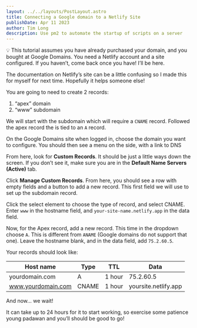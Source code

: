 ```yaml
---
layout: ../../layouts/PostLayout.astro
title: Connecting a Google domain to a Netlify Site
publishDate: Apr 11 2023
author: Tim Long
description: Use pm2 to automate the startup of scripts on a server
---
```


<aside class="border-2 border-secondary text-secondary p-8 my-8">
💡 This tutorial assumes you have already purchased your domain, and you bought at Google Domains. You need a Netlify account and a site configured. If you haven’t, come back once you have! I’ll be here.
</aside>

The documentation on Netlify’s site can be a little confusing so I made this for myself for next time. Hopefully it helps someone else!

You are going to need to create 2 records:

1. “apex” domain
2. “www” subdomain

We will start with the subdomain which will require a `CNAME` record. Followed the apex record the is tied to an `A` record.

<!-- ![The domain side menu with DNS selected](https://s3-us-west-2.amazonaws.com/secure.notion-static.com/110c5af6-d185-46ab-8557-d00843695b87/Screenshot_2023-04-11_at_10.38.50_PM.png) -->
<!--
The domain side menu with DNS selected -->

On the Google Domains site when logged in, choose the domain you want to configure. You should then see a menu on the side, with a link to DNS

From here, look for **Custom Records**. It should be just a little ways down the screen. If you don’t see it, make sure you are in the **Default Name Servers (Active)** tab.

Click **Manage Custom Records**. From here, you should see a row with empty fields and a button to add a new record. This first field we will use to set up the subdomain record.

Click the select element to choose the type of record, and select CNAME. Enter `www` in the hostname field, and `your-site-name.netlify.app` in the data field.

Now, for the Apex record, add a new record. This time in the dropdown choose `A`. This is different from `ANAME` (Google domains do not support that one). Leave the hostname blank, and in the data field, add `75.2.60.5`.

Your records should look like:

| Host name          | Type  | TTL    | Data                 |
| ------------------ | ----- | ------ | -------------------- |
| yourdomain.com     | A     | 1 hour | 75.2.60.5            |
| www.yourdomain.com | CNAME | 1 hour | yoursite.netlify.app |

And now… we wait!

It can take up to 24 hours for it to start working, so exercise some patience young padawan and you’ll should be good to go!
